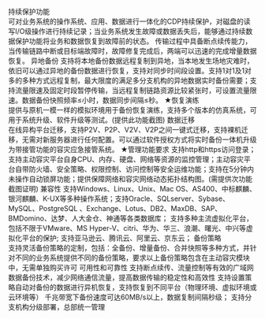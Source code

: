 持续保护功能	
可对业务系统的操作系统、应用、数据进行一体化的CDP持续保护，对磁盘的读写I/O级操作进行持续记录；当业务系统发生故障或数据丢失后，能够通过持续数据保护功能将业务和数据恢复到故障前的状态。
传输过程中具备断点续传能力，当传输链路中断或目标端故障时，故障修复完成后，两端可以迅速的完成增量数据恢复。
异地备份
支持将本地备份数据远程复制到异地，当本地发生场地灾难时，依旧可以通过异地的备份数据进行恢复，支持对同步时间段设置。支持1对1及1对多的多种方式远程复制，最大限度的满足多分支机构的异地数据实时备份需要；支持流量限速及固定时段暂停传输，当远程复制链路资源比较紧张时，可设置流量限速。数据备份快照频率≤小时，数据同步间隔≤秒。
★恢复演练	
提供与原机一模一样的模拟环境用于备份恢复演练，支持多个版本的仿真系统，可用于系统升级、软件升级等测试。(提供此功能截图)
数据迁移	
在线异构平台迁移，支持P2V、P2P、V2V、V2P之间一键式迁移，支持裸机迁移，无需对新服务器进行任何配置。可以通过软件授权方式将实时备份一体机升级为带接管功能的容灾应急接管系统。
★管理功能要求	
支持http和https访问登录；支持主动容灾平台自身CPU、内存、硬盘、网络等资源的监控管理；主动容灾平台自带防火墙、安全策略、权限控制、访问控制等安全运维功能；支持在5分钟内未操作自动锁屏功能；提供保障网络和容灾网络动态拓扑结构图。(需提供次功能截图证明)
兼容性	
支持Windows、Linux、Unix、Mac OS、AS400、中标麒麟、银河麒麟、K-UX等多种操作系统；支持Oracle、SQLserver、Sybase、MySQL、PostgreSQL 、Exchange、Lotus、DB2、MaxDB、SAP、BMDomino、达梦、人大金仓、神通等各类数据库； 
支持多种主流虚拟化平台，包括不限于VMware、MS Hyper-V、citri、华为、华三、浪潮、曙光、中兴等虚拟化平台的保护;
支持亚马逊云、腾讯云、阿里云、京东云；
备份策略	
支持灵活备份策略的定制，包括：全备份、增量备份、合并快照等多种方式，并针对不同的业务系统提供不同的备份策略，要求以上备份策略包含在主动容灾模块中，无需单独购买许可
可用性和可靠性	
支持断点续传、流量控制等有效的广域网数据备份技术，减少网络通信流量，提高数据传输的稳定性和高效性
支持设置策略自动对备份的数据进行异机恢复，支持恢复到不同平台（物理环境、虚拟环境或云环境等）
千兆带宽下备份速度可达60MB/s以上，数据复制间隔秒级；
支持分支机构分级部署，总部统一管理
